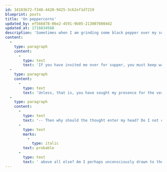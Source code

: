 ```yaml
---
id: 34183b72-f348-4420-9425-3c62ef1d7219
blueprint: posts
title: 'On peppercorns'
updated_by: ef566878-06e2-4591-9b05-2130076004d2
updated_at: 1716834568
description: 'Sometimes when I am grinding some black pepper over my scrambled eggs, I find it hard to stop.'
content:
  -
    type: paragraph
    content:
      -
        type: text
        text: 'If you have invited me over for supper, you must keep watch over your peppercorns, lest I, having once turned the pepper-grinder, turn again, and again, and once more, and, oh! such an agreeable aroma arises with each turn! How can I stop? ----'
  -
    type: paragraph
    content:
      -
        type: text
        text: 'Unless, that is, you have sought my presence for the very purpose of getting rid of excess peppercorns! I am not aware that anyone has yet employed this tactic. -- And what sort of person ever thinks to themself, "Hm! What has my kitchen in excess? Peppercorns!" -- ? I must admit this is improbable.'
  -
    type: paragraph
    content:
      -
        type: text
        text: '-- Then why should the thought enter my head? Do I not concern myself daily with the '
      -
        type: text
        marks:
          -
            type: italic
        text: probable
      -
        type: text
        text: ' above all else? Am I perhaps unconsciously drawn to the notion? Dare I admit that I find it desirable -- nay, delectable -- to think on: "Oh, Three Dots! My house is whelmed with the aroma of pepper -- my nose cannot tolerate it! Here -- the blandest soup -- the plainest fish! Grind, oh, grind these horrid corns without ceasing! Consume them with haste!"'
---
```

